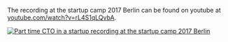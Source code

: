 The recording at the startup camp 2017 Berlin can be found on youtube at [youtube.com/watch?v=rL4S1qLQvbA](https://www.youtube.com/watch?v=rL4S1qLQvbA).

[![Part time CTO in a startup recording at the startup camp 2017 Berlin](https://img.youtube.com/vi/rL4S1qLQvbA/0.jpg)](https://www.youtube.com/watch?v=rL4S1qLQvbA)
